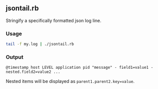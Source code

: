 ## jsontail.rb

Stringify a specifically formatted json log line.

### Usage

```bash
tail -f my.log | ./jsontail.rb
```

### Output

```
@timestamp host LEVEL application pid "message" - field1=value1 - nested.field2=value2 ...
```

Nested items will be displayed as `parent1.parent2.key=value`.

